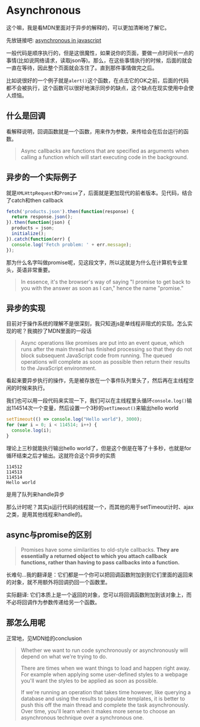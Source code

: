 # Asynchronous

这个嘛，我是看MDN里面对于异步的解释的，可以更加清晰地了解它。

先放链接吧: [asynchronous in javascript](https://developer.mozilla.org/en-US/docs/Learn/JavaScript/Asynchronous/Introducing)

一般代码是顺序执行的，但是这很魔性，如果说你的页面，要做一点时间长一点的事情(比如说网络请求，读取json等)。那么，在这些事情执行的时候，后面的就会一直在等待，因此整个页面就会冻住了。直到那件事情做完之后。

比如说很好的一个例子就是`alert()`这个函数，在点击它的OK之前，后面的代码都不会被执行，这个函数可以很好地演示同步的缺点，这个缺点在现实使用中会使人烦恼。

## 什么是回调

看解释说明，回调函数就是一个函数，用来作为参数，来传给会在后台运行的函数。

> Async callbacks are functions that are specified as arguments when calling a function which will start executing code in the background.

## 异步的一个实际例子

就是`XMLHttpRequest`和`Promise`了，后面就是更加现代的前者版本。见代码，结合了catch和then callback

``` javascript
fetch('products.json').then(function(response) {
  return response.json();
}).then(function(json) {
  products = json;
  initialize();
}).catch(function(err) {
  console.log('Fetch problem: ' + err.message);
});
```

那为什么名字叫做promise呢，见这段文字，所以这就是为什么在计算机专业里头，英语非常重要。

> In essence, it's the browser's way of saying "I promise to get back to you with the answer as soon as I can," hence the name "promise."

## 异步的实现

目前对于操作系统的理解不是很深刻，我只知道js是单线程非阻式的实现。怎么实现的呢？我摘抄了MDN里面的一段话

> Async operations like promises are put into an event queue, which runs after the main thread has finished processing so that they do not block subsequent JavaScript code from running. The queued operations will complete as soon as possible then return their results to the JavaScript environment.

看起来要异步执行的操作，先是被存放在一个事件队列里头了，然后再在主线程空闲的时候来执行。

我们也可以用一段代码来实现一下，我们可以在主线程里头循环`console.log()`输出114514次一个变量，然后设置一个3秒的`setTimeout()`来输出hello world

``` javascript
setTimeout(() => console.log("Hello world"), 3000);
for (var i = 0; i < 114514; i++) {
  console.log(i);
}
```

理论上三秒就能执行输出hello world了，但是这个倒是在等了十多秒，也就是for循环结束之后才输出。这就符合这个异步的实质

``` shell
114512
114513
114514
Hello world
```

是用了队列来handle异步

那么计时呢？其实js运行代码的线程就一个，而其他的用于setTimeout计时、ajax之类，是用其他线程来handle的。

## async与promise的区别

> Promises have some similarities to old-style callbacks. **They are essentially a returned object to which you attach callback functions, rather than having to pass callbacks into a function.**

长难句...我的翻译是：它们都是一个你可以把回调函数附加到到它们里面的返回来的对象，就不用额外将回调扔回一个函数里。

实际翻译: 它们本质上是一个返回的对象，您可以将回调函数附加到该对象上，而不必将回调作为参数传递给另一个函数。

## 那怎么用呢

正常地，见MDN给的conclusion

> Whether we want to run code synchronously or asynchronously will depend on what we're trying to do.
>
> There are times when we want things to load and happen right away. For example when applying some user-defined styles to a webpage you'll want the styles to be applied as soon as possible.
>
> If we're running an operation that takes time however, like querying a database and using the results to populate templates, it is better to push this off the main thread and complete the task asynchronously. Over time, you'll learn when it makes more sense to choose an asynchronous technique over a synchronous one.
